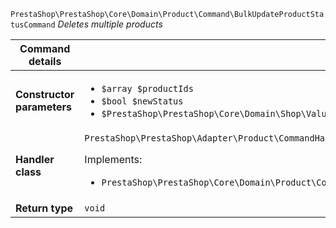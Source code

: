 `PrestaShop\PrestaShop\Core\Domain\Product\Command\BulkUpdateProductStatusCommand`
_Deletes multiple products_

| Command details            |    |
| -------------------------- | -- |
| **Constructor parameters** | <ul> <li>`$array $productIds`</li>  <li>`$bool $newStatus`</li>  <li>`$PrestaShop\PrestaShop\Core\Domain\Shop\ValueObject\ShopConstraint $shopConstraint`</li> </ul> |
| **Handler class**          | `PrestaShop\PrestaShop\Adapter\Product\CommandHandler\BulkUpdateProductStatusHandler`  <p> Implements: </p> <ul>  <li>`PrestaShop\PrestaShop\Core\Domain\Product\CommandHandler\BulkUpdateProductStatusHandlerInterface`</li>  |
| **Return type** |  `void`  |
